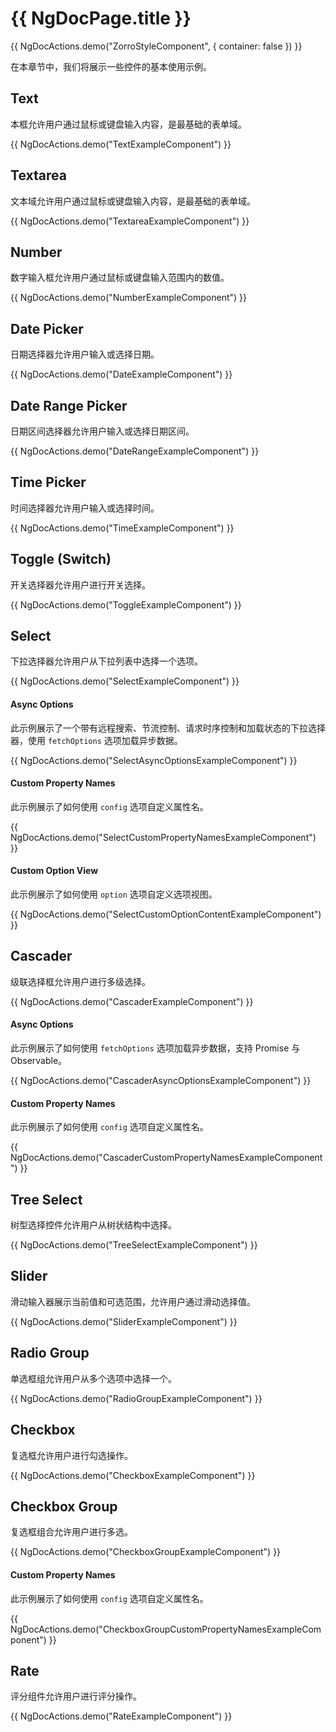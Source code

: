 # {{ NgDocPage.title }}

{{ NgDocActions.demo("ZorroStyleComponent", { container: false }) }}

在本章节中，我们将展示一些控件的基本使用示例。

## Text

本框允许用户通过鼠标或键盘输入内容，是最基础的表单域。

{{ NgDocActions.demo("TextExampleComponent") }}

## Textarea

文本域允许用户通过鼠标或键盘输入内容，是最基础的表单域。

{{ NgDocActions.demo("TextareaExampleComponent") }}

## Number

数字输入框允许用户通过鼠标或键盘输入范围内的数值。

{{ NgDocActions.demo("NumberExampleComponent") }}

## Date Picker

日期选择器允许用户输入或选择日期。

{{ NgDocActions.demo("DateExampleComponent") }}

## Date Range Picker

日期区间选择器允许用户输入或选择日期区间。

{{ NgDocActions.demo("DateRangeExampleComponent") }}

## Time Picker

时间选择器允许用户输入或选择时间。

{{ NgDocActions.demo("TimeExampleComponent") }}

## Toggle (Switch)

开关选择器允许用户进行开关选择。

{{ NgDocActions.demo("ToggleExampleComponent") }}

## Select

下拉选择器允许用户从下拉列表中选择一个选项。

{{ NgDocActions.demo("SelectExampleComponent") }}

#### Async Options

此示例展示了一个带有远程搜索、节流控制、请求时序控制和加载状态的下拉选择器，使用 `fetchOptions` 选项加载异步数据。

{{ NgDocActions.demo("SelectAsyncOptionsExampleComponent") }}

#### Custom Property Names

此示例展示了如何使用 `config` 选项自定义属性名。

{{ NgDocActions.demo("SelectCustomPropertyNamesExampleComponent") }}

#### Custom Option View

此示例展示了如何使用 `option` 选项自定义选项视图。

{{ NgDocActions.demo("SelectCustomOptionContentExampleComponent") }}

## Cascader

级联选择框允许用户进行多级选择。

{{ NgDocActions.demo("CascaderExampleComponent") }}

#### Async Options

此示例展示了如何使用 `fetchOptions` 选项加载异步数据，支持 Promise 与 Observable。

{{ NgDocActions.demo("CascaderAsyncOptionsExampleComponent") }}

#### Custom Property Names

此示例展示了如何使用 `config` 选项自定义属性名。

{{ NgDocActions.demo("CascaderCustomPropertyNamesExampleComponent") }}

## Tree Select

树型选择控件允许用户从树状结构中选择。

{{ NgDocActions.demo("TreeSelectExampleComponent") }}

## Slider

滑动输入器展示当前值和可选范围，允许用户通过滑动选择值。

{{ NgDocActions.demo("SliderExampleComponent") }}

## Radio Group

单选框组允许用户从多个选项中选择一个。

{{ NgDocActions.demo("RadioGroupExampleComponent") }}

## Checkbox

复选框允许用户进行勾选操作。

{{ NgDocActions.demo("CheckboxExampleComponent") }}

## Checkbox Group

复选框组合允许用户进行多选。

{{ NgDocActions.demo("CheckboxGroupExampleComponent") }}

#### Custom Property Names

此示例展示了如何使用 `config` 选项自定义属性名。

{{ NgDocActions.demo("CheckboxGroupCustomPropertyNamesExampleComponent") }}

## Rate

评分组件允许用户进行评分操作。

{{ NgDocActions.demo("RateExampleComponent") }}
